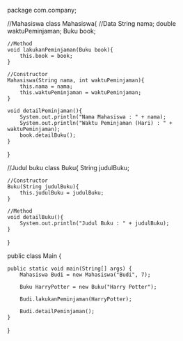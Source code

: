 package com.company;

//Mahasiswa
class Mahasiswa{
    //Data
    String nama;
    double waktuPeminjaman;
    Buku book;

    //Method
    void lakukanPeminjaman(Buku book){
        this.book = book;
    }

    //Constructor
    Mahasiswa(String nama, int waktuPeminjaman){
        this.nama = nama;
        this.waktuPeminjaman = waktuPeminjaman;
    }

    void detailPeminjaman(){
        System.out.println("Nama Mahasiswa : " + nama);
        System.out.println("Waktu Peminjaman (Hari) : " + waktuPeminjaman);
        book.detailBuku();
    }
}

//Judul buku
class Buku{
    String judulBuku;

    //Constructor
    Buku(String judulBuku){
        this.judulBuku = judulBuku;
    }

    //Method
    void detailBuku(){
        System.out.println("Judul Buku : " + judulBuku);
    }
}

public class Main {

    public static void main(String[] args) {
        Mahasiswa Budi = new Mahasiswa("Budi", 7);

        Buku HarryPotter = new Buku("Harry Potter");

        Budi.lakukanPeminjaman(HarryPotter);

        Budi.detailPeminjaman();
    }
}
